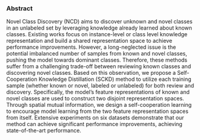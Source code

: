 ### Abstract

Novel Class Discovery (NCD) aims to discover unknown and novel classes in an unlabeled set by leveraging knowledge already learned about known classes. Existing works focus on instance-level or class level knowledge representation and build a shared representation space to achieve performance improvements. However, a long-neglected issue is the potential imbalanced number of samples from known and novel classes, pushing the model towards dominant classes. Therefore, these methods suffer from a challenging trade-off between reviewing known classes and discovering novel classes. Based on this observation, we propose a Self-Cooperation Knowledge Distillation (SCKD) method to utilize each training sample (whether known or novel, labeled or unlabeled) for both review and discovery. Specifically, the model’s feature representations of known and novel classes are used to construct two disjoint representation spaces. Through spatial mutual information, we design a self-cooperation learning to encourage model learning from the two
feature representation spaces from itself. Extensive experiments on six datasets demonstrate that our method can achieve significant performance improvements, achieving state-of-the-art performance.
